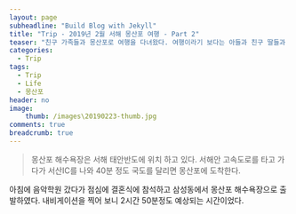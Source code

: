 ```yaml
---
layout: page
subheadline: "Build Blog with Jekyll"
title: "Trip - 2019년 2월 서해 몽산포 여행 - Part 2"
teaser: "친구 가족들과 몽산포로 여행을 다녀왔다. 여행이라기 보다는 아들과 친구 딸들과 놀 수 있는 시간을 만들어 주고 왔다."
categories:
  - Trip
tags:
  - Trip
  - Life
  - 몽산포
header: no
image:
    thumb: /images\20190223-thumb.jpg
comments: true
breadcrumb: true
---
```


> 몽산포 해수욕장은 서해 태안반도에 위치 하고 있다. 서해안 고속도로를 타고 가다가 서산IC를 나와 40분 정도 국도를 달리면 몽산포에 도착한다.
> 

아침에 음악학원 갔다가 점심에 결혼식에 참석하고 삼성동에서 몽산포 해수욕장으로 출발하였다.
내비게이션을 찍어 보니 2시간 50분정도 예상되는 시간이었다.